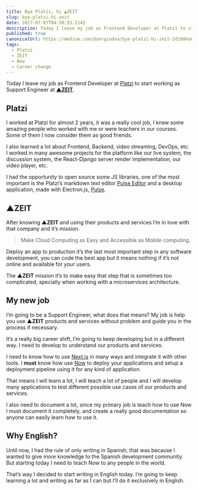 ```yaml
---
title: Bye Platzi, hi ▲ZEIT
slug: bye-platzi-hi-zeit
date: 2017-07-07T04:50:53.214Z
description: Today I leave my job as Frontend Developer at Platzi to start working as Support Engineer at ▲ZEIT.
published: true
canonicalUrl: https://medium.com/@sergiodxa/bye-platzi-hi-zeit-2d1604a0b7b7
tags:
  - Platzi
  - ZEIT
  - Now
  - Career change
---
```

Today I leave my job as Frontend Developer at [Platzi](https://platzi.com/) to start working as Support Engineer at [**▲ZEIT**](https://zeit.co/).

## Platzi
I worked at Platzi for almost 2 years, it was a really cool job, I knew some amazing people who worked with me or were teachers in our courses. Some of them I now consider them as good friends.

I also learned a lot about Frontend, Backend, video streaming, DevOps, etc. I worked in many awesome projects for the platform like our live system, the discussion system, the React-Django server render implementation, our video player, etc.

I had the opportunity to open source some JS libraries, one of the most important is the Platzi’s markdown text editor [Pulse Editor](https://github.com/PlatziDev/pulse-editor) and a desktop application, made with Electron.js, [Pulse](https://github.com/PlatziDev/pulse).

## ▲ZEIT
After knowing **▲ZEIT** and using their products and services I’m in love with that company and it’s mission.

> Make Cloud Computing as Easy and Accessible as Mobile computing.

Deploy an app to production it’s the last most important step in any software development, you can code the best app but it means nothing if it’s not online and available for your users.

The **▲ZEIT** mission it’s to make easy that step that is sometimes too complicated, specially when working with a microservices architecture.

## My new job
I’m going to be a Support Engineer, what does that means? My job is help you use **▲ZEIT** products and services without problem and guide you in the process if necessary.

It’s a really big career shift, I’m going to keep developing but in a different way. I need to develop to understand our products and services.

I need to know how to use [Next.js](https://github.com/zeit/next.js) in many ways and integrate it with other tools. I **must** know how use [Now](https://zeit.co/now) to deploy your applications and setup a deployment pipeline using it for any kind of application.

That means I will learn a lot, I will teach a lot of people and I will develop many applications to test different possible use cases of our products and services.

I also need to document a lot, since my primary job is teach how to use Now I must document it completely, and create a really good documentation so anyone can easily learn how to use it.

## Why English?
Until now, I had the rule of only writing in Spanish, that was because I wanted to give more knowledge to the Spanish development community. But starting today I need to teach Now to any people in the world.

That’s way I decided to start writing in English today. I’m going to keep learning a lot and writing as far as I can but I’ll do it exclusively in English.